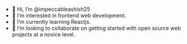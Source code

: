 - 👋 Hi, I’m @impeccableashish25
- 👀 I’m interested in frontend web development.
- 🌱 I’m currently learning Reactjs.
- 💞️ I’m looking to collaborate on getting started with open source web projects at a novice level.

<!---
impeccableashish25/impeccableashish25 is a ✨ special ✨ repository because its `README.md` (this file) appears on your GitHub profile.
You can click the Preview link to take a look at your changes.
--->
